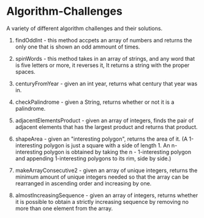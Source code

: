 # Algorithm-Challenges
A variety of different algorithm challenges and their solutions.

1) findOddInt - this method accpets an array of numbers and returns the only one that is shown an odd ammount of times.

2) spinWords - this method takes in an array of strings, and any word that is five letters or more, it reverses it, It returns a string with the proper spaces.

3) centuryFromYear - given an int year, returns what century that year was in.

4) checkPalindrome - given a String, returns whether or not it is a palindrome.

5) adjacentElementsProduct - given an array of integers, finds the pair of adjacent elements that has the largest product and returns that product.

6) shapeArea - given an "interesting polygon", returns the area of it. (A 1-interesting polygon is just a square with a side of length 1. An n-interesting polygon is obtained by taking the n - 1-interesting polygon and appending 1-interesting polygons to its rim, side by side.) 

7) makeArrayConsecutive2 - given an array of unique integers, returns the minimum amount of unique integers needed so that the array can be rearranged in ascending order and increasing by one.

8) almostIncreasingSequence - given an array of integers, returns whether it is possible to obtain a strictly increasing sequence by removing no more than one element from the array.
